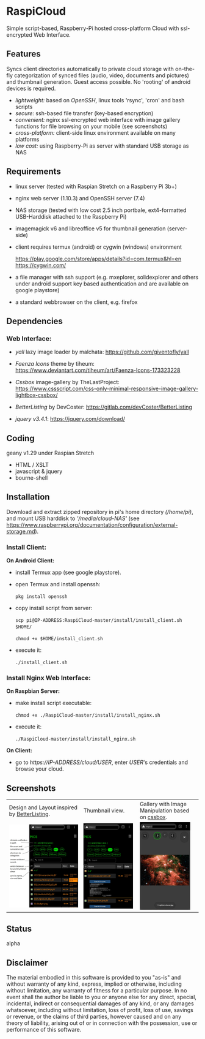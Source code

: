# RaspiCloud
Simple script-based, Raspberry-Pi hosted cross-platform Cloud with ssl-encrypted Web Interface.

## Features
  Syncs client directories automatically to private cloud storage with
  on-the-fly categorization of synced files (audio, video, documents and pictures)
  and thumbnail generation. Guest access possible.
  No 'rooting' of android devices is required.
- *lightweight:* based on *OpenSSH*, linux tools 'rsync', 'cron' and bash scripts
- *secure:* ssh-based file transfer (key-based encryption)
- *convenient:* nginx ssl-encrypted web interface with image gallery functions for file browsing on your mobile (see screenshots)
- *cross-platform:* client-side linux environment available on many platforms
- *low cost:* using Raspberry-Pi as server with standard USB storage as NAS 

## Requirements
- linux server (tested with Raspian Stretch on a Raspberry Pi 3b+) 
- nginx web server (1.10.3) and OpenSSH server (7.4)
- NAS storage (tested with low cost 2.5 inch portbale, ext4-formatted USB-Harddisk attached to the Raspberry Pi)
- imagemagick v6 and libreoffice v5 for thumbnail generation (server-side)
- client requires termux (android) or cygwin (windows) environment

  https://play.google.com/store/apps/details?id=com.termux&hl=en  
  https://cygwin.com/
- a file manager with ssh support (e.g. mxeplorer, solidexplorer and others under android support key based authentication and are available on google playstore)
- a standard webbrowser on the client, e.g. firefox

## Dependencies
### Web Interface:
  - *yall* lazy image loader by malchata:
   https://github.com/giventofly/yall
    
  - *Faenza Icons* theme by tiheum:
   https://www.deviantart.com/tiheum/art/Faenza-Icons-173323228
   
  - *Cssbox* image-gallery by TheLastProject:
   https://www.cssscript.com/css-only-minimal-responsive-image-gallery-lightbox-cssbox/
   
  - *BetterListing* by DevCoster:
   https://gitlab.com/devCoster/BetterListing
   
  - *jquery v3.4.1*:
   https://jquery.com/download/
   
## Coding
geany v1.29 under Raspian Stretch
- HTML / XSLT
- javascript & jquery
- bourne-shell

## Installation
Download and extract zipped repository in pi's home directory *(/home/pi)*, and mount USB harddisk 
to *'/media/cloud-NAS'* (see https://www.raspberrypi.org/documentation/configuration/external-storage.md).

### Install Client:
  **On Android Client:**
  - install Termux app (see google playstore).
  - open Termux and install openssh:
  
    ```pkg install openssh```
  
  - copy install script from server:
  
    ```scp pi@IP-ADDRESS:RaspiCloud-master/install/install_client.sh $HOME/```
    
    ```chmod +x $HOME/install_client.sh```
  
  - execute it:
  
    ```./install_client.sh```
    
   
### Install Nginx Web Interface:
  **On Raspbian Server:**
  - make install script executable:
  
    ```chmod +x ./RaspiCloud-master/install/install_nginx.sh```
  
  - execute it: 
    
    ```./RaspiCloud-master/install/install_nginx.sh```
  
  **On Client:**  
  - go to *https://IP-ADDRESS/cloud/USER*, enter *USER*'s credentials and browse your cloud.
    
  
## Screenshots
<table>
<tr>
<td>Design and Layout inspired by <a href="https://gitlab.com/devCoster/BetterListing">BetterListing</a>.</td>
<td>Thumbnail view.</td>
<td>Gallery with Image Manipulation based on <a href="https://www.cssscript.com/css-only-minimal-responsive-image-gallery-lightbox-cssbox/">cssbox</a>.</td>
</tr>
<tr>
<td><img src="screenshot01.jpg" width="100%" </img></td>
<td><img src="screenshot02.jpg" width="97%" </img></td>
<td><img src="screenshot03.jpg" width="90%" </img></td>
</tr>
</table>

## Status
 alpha

## Disclaimer
The material embodied in this software is provided to you "as-is" and without warranty of any kind, express, implied or otherwise, including 
without limitation, any warranty of fitness for a particular purpose. In no event shall the author be liable to you or anyone else for any 
direct, special, incidental, indirect or consequential damages of any kind, or any damages whatsoever, including without limitation,
loss of profit, loss of use, savings or revenue, or the claims of third parties, however caused and on any theory of liability, arising
out of or in connection with the possession, use or performance of this software.
